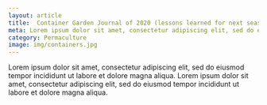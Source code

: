 ```yaml
---
layout: article
title:  Container Garden Journal of 2020 (lessons learned for next season)
meta: Lorem ipsum dolor sit amet, consectetur adipiscing elit, sed do eiusmod tempor incididunt ut labore et dolore magna aliqua.
category: Permaculture
image: img/containers.jpg
---
```

Lorem ipsum dolor sit amet, consectetur adipiscing elit, sed do eiusmod tempor incididunt ut labore et dolore magna aliqua. Lorem ipsum dolor sit amet, consectetur adipiscing elit, sed do eiusmod tempor incididunt ut labore et dolore magna aliqua.